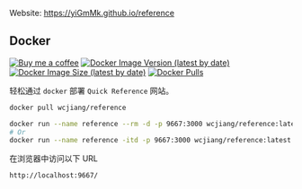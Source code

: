 Website: https://yiGmMk.github.io/reference
## Docker

[![Buy me a coffee](https://img.shields.io/badge/Buy%20me%20a%20coffee-048754?logo=buymeacoffee)](https://jaywcjlove.github.io/#/sponsor) [![Docker Image Version (latest by date)](https://img.shields.io/docker/v/wcjiang/reference)](https://hub.docker.com/r/wcjiang/reference) [![Docker Image Size (latest by date)](https://img.shields.io/docker/image-size/wcjiang/reference)](https://hub.docker.com/r/wcjiang/reference) [![Docker Pulls](https://img.shields.io/docker/pulls/wcjiang/reference)](https://hub.docker.com/r/wcjiang/reference)

轻松通过 `docker` 部署 `Quick Reference` 网站。

```bash
docker pull wcjiang/reference
```

```bash
docker run --name reference --rm -d -p 9667:3000 wcjiang/reference:latest
# Or
docker run --name reference -itd -p 9667:3000 wcjiang/reference:latest
```

在浏览器中访问以下 URL

```bash
http://localhost:9667/
```
